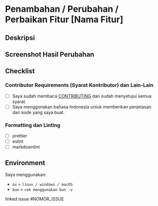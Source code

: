 # Penambahan / Perubahan / Perbaikan Fitur [Nama Fitur]

## Deskripsi

<!-- Deskripsikan tentang perubahan yang kamu berikan. -->

## Screenshot Hasil Perubahan

<!-- Sceenshot hasil perubahan yang kamu berikan. -->

## Checklist

<!-- Kontribusimu harus sesuai dengan checklist dibawah -->

### Contributor Requirements (Syarat Kontributor) dan Lain-Lain

-   [ ] Saya sudah membaca [CONTRIBUTING](https://github.com/bellshade/OpenSeries/blob/main/CONTRIBUTING.md) dan sudah menyetujui semua syarat.
-   [ ] Saya menggunakan bahasa Indonesia untuk memberikan penjelasan dari kode yang saya buat.

### Formatting dan Linting

<!-- Tandai yang sesuai dengan perubahamnu -->

-   [ ] prettier
-   [ ] eslint
-   [ ] markdownlint

## Environment

Saya menggunakan:

<!-- Ganti sesuai yang digunakan. -->

-   `os` = `linux / windows / macOS`
-   `bun` = `cek menggunakan bun -v`

<!-- Harap gunakan bun versi terbaru -->

<!-- Jika ada gagal pada salah satu test, kami akan mengeceknya kembali. -->

linked issue #NOMOR_ISSUE <!--contoh #1-->
